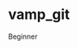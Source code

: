 # vamp_git
Beginner
<html>
    <head>
        <style>
            .title{
                /* float:left; */
                
                padding:1%;
            }
            .para {
                text-align: justify;
                width: 70%;
                font-size: x-large;
            }
        </style>
    </head>
    <body>
        <img src="land.jpeg">
        <hr style="width: 100%;">
        <div style="background-color: lightgreen;">
            <p class="title">HOME</p>
            <p class="title">ABOUT</p>
            <p class="title">CONTACT</p>
            <p class="title">LOGIN</p>
        </div>
        <hr style="width: 100%;"><br>
        <p class="para">But it’s not just about aesthetics. You also want your homepage to convert. As I said above, 
        a broken front door and an inaccessible driveway prevents future buyers from even considering
        the sale. The same goes for your website.
        <div><p class="para">People can’t or won’t convert if you don’t give them an incentive to do so and if you don’t
             make converting as easy and intuitive as possible.</p></div>
        <div><p class="para">The first step in winning over more customers is to understand the essential elements that 
            should go into every homepage.</div></p></div>
        <div><p class="para">Once you’ve mastered the basics, draw inspiration from 31 top homepage designs so you
             can find out what will work best for your business and your audience.</p></div></p>
        <div style="background-color: lightgreen; height:5%"><p>Home</p></div>
    </body>
</html>
